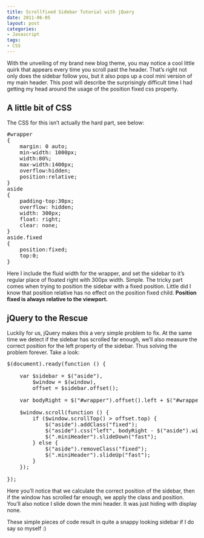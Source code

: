 ```yaml
---
title: Scrollfixed Sidebar Tutorial with jQuery
date: 2011-06-05
layout: post
categories:
- Javascript
tags:
- CSS
---
```


<p>With the unveiling of my brand new blog theme, you may notice a cool little quirk that appears every time you scroll past the header. That’s right not only does the sidebar follow you, but it also pops up a cool mini version of my main header. This post will describe the surprisingly difficult time I had getting my head around the usage of the position fixed css property.</p>  <h2>A little bit of CSS</h2>  <p>The CSS for this isn’t actually the hard part, see below:</p>  <pre class="prettyprint">#wrapper
{
    margin: 0 auto;
    min-width: 1000px;
    width:80%;
    max-width:1400px;
    overflow:hidden;
    position:relative;
}
aside 
{
    padding-top:30px;
    overflow: hidden;
    width: 300px;
    float: right;
    clear: none;
}
aside.fixed
{
    position:fixed;
    top:0;
}</pre>

<p>Here I include the fluid width for the wrapper, and set the sidebar to it’s regular place of floated right with 300px width. Simple. The tricky part comes when trying to position the sidebar with a fixed position. Little did I know that position relative has no effect on the position fixed child. <strong>Position fixed is always relative to the viewport.</strong></p>

<h2>jQuery to the Rescue</h2>

<p>Luckily for us, jQuery makes this a very simple problem to fix. At the same time we detect if the sidebar has scrolled far enough, we’ll also measure the correct position for the left property of the sidebar. Thus solving the problem forever. Take a look:</p>

<pre class="prettyprint">$(document).ready(function () {

    var $sidebar = $(&quot;aside&quot;),
        $window = $(window),
        offset = $sidebar.offset();

    var bodyRight = $(&quot;#wrapper&quot;).offset().left + $(&quot;#wrapper&quot;).width();

    $window.scroll(function () {
        if ($window.scrollTop() &gt; offset.top) {
            $(&quot;aside&quot;).addClass(&quot;fixed&quot;);
            $(&quot;aside&quot;).css(&quot;left&quot;, bodyRight - $(&quot;aside&quot;).width());
            $(&quot;.miniHeader&quot;).slideDown(&quot;fast&quot;);
        } else {
            $(&quot;aside&quot;).removeClass(&quot;fixed&quot;);
            $(&quot;.miniHeader&quot;).slideUp(&quot;fast&quot;);
        }
    });

});</pre>

<p>Here you’ll notice that we calculate the correct position of the sidebar, then if the window has scrolled far enough, we apply the class and position. You’ll also notice I slide down the mini header. It was just hiding with display none.</p>

<p>These simple pieces of code result in quite a snappy looking sidebar if I do say so myself :)</p>